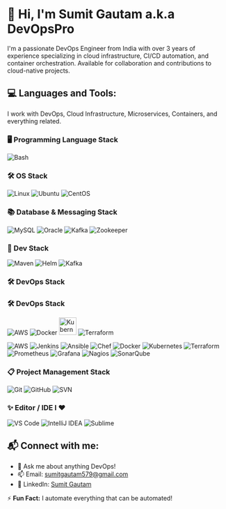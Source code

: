 # 👋 Hi, I'm Sumit Gautam a.k.a DevOpsPro

I'm a passionate DevOps Engineer from India with over 3 years of experience specializing in cloud infrastructure, CI/CD automation, and container orchestration. Available for collaboration and contributions to cloud-native projects.

## 💻 Languages and Tools:
I work with DevOps, Cloud Infrastructure, Microservices, Containers, and everything related.

### 🖥️ Programming Language Stack
![Bash]([https://img.shields.io/badge/bash-%23121011.svg?style=for-the-badge&logo=gnu-bash&logoColor=white](https://camo.githubusercontent.com/b12f5974f22654ef48a4f981aaab21dfd0597c8d5e48de11315744ef5e5added/68747470733a2f2f7777772e766563746f726c6f676f2e7a6f6e652f6c6f676f732f676e755f626173682f676e755f626173682d69636f6e2e737667))

### 🛠️ OS Stack
![Linux](https://img.shields.io/badge/Linux-FCC624?style=for-the-badge&logo=linux&logoColor=black)
![Ubuntu](https://img.shields.io/badge/Ubuntu-E95420?style=for-the-badge&logo=ubuntu&logoColor=white)
![CentOS](https://img.shields.io/badge/CentOS-262577?style=for-the-badge&logo=CentOS&logoColor=white)

### 📚 Database & Messaging Stack
![MySQL](https://img.shields.io/badge/mysql-4479A1.svg?style=for-the-badge&logo=mysql&logoColor=white)
![Oracle](https://img.shields.io/badge/Oracle-F80000?style=for-the-badge&logo=oracle&logoColor=white)
![Kafka](https://img.shields.io/badge/Apache%20Kafka-231F20?style=for-the-badge&logo=apachekafka&logoColor=white)
![Zookeeper](https://img.shields.io/badge/Zookeeper-47A248?style=for-the-badge&logo=apachezookeeper&logoColor=white)

### 🔧 Dev Stack
![Maven](https://img.shields.io/badge/Apache%20Maven-C71A36?style=for-the-badge&logo=Apache%20Maven&logoColor=white)
![Helm](https://img.shields.io/badge/Helm-0F1689?style=for-the-badge&logo=Helm&logoColor=white)
![Kafka](https://img.shields.io/badge/Apache%20Kafka-231F20?style=for-the-badge&logo=apachekafka&logoColor=white)

### 🛠️ DevOps Stack
### 🛠️ DevOps Stack
<img src="https://img.shields.io/badge/aws-232F3E.svg?style=for-the-badge&logo=amazon-aws&logoColor=white" alt="AWS"/>
<img src="https://img.shields.io/badge/docker-2496ED.svg?style=for-the-badge&logo=docker&logoColor=white" alt="Docker"/>
<img src="https://cdn.simpleicons.org/kubernetes/326CE5" alt="Kubernetes" width="40"/>
<img src="https://img.shields.io/badge/terraform-7B42BC.svg?style=for-the-badge&logo=terraform&logoColor=white" alt="Terraform"/>

![AWS](https://img.shields.io/badge/AWS-232F3E?style=for-the-badge&logo=amazon-aws&logoColor=white)
![Jenkins](https://img.shields.io/badge/Jenkins-D24939.svg?style=for-the-badge&logo=Jenkins&logoColor=white)
![Ansible](https://img.shields.io/badge/Ansible-EE0000.svg?style=for-the-badge&logo=Ansible&logoColor=white)
![Chef](https://img.shields.io/badge/Chef-F09820.svg?style=for-the-badge&logo=Chef&logoColor=white)
![Docker](https://img.shields.io/badge/docker-2496ED.svg?style=for-the-badge&logo=docker&logoColor=white)
![Kubernetes](https://img.shields.io/badge/Kubernetes-326CE5.svg?style=for-the-badge&logo=Kubernetes&logoColor=white)
![Terraform](https://img.shields.io/badge/Terraform-7B42BC.svg?style=for-the-badge&logo=Terraform&logoColor=white)
![Prometheus](https://img.shields.io/badge/Prometheus-E6522C.svg?style=for-the-badge&logo=Prometheus&logoColor=white)
![Grafana](https://img.shields.io/badge/Grafana-F46800.svg?style=for-the-badge&logo=Grafana&logoColor=white)
![Nagios](https://img.shields.io/badge/Nagios-000000.svg?style=for-the-badge&logo=Nagios&logoColor=white)
![SonarQube](https://img.shields.io/badge/SonarQube-4E9BCD.svg?style=for-the-badge&logo=SonarQube&logoColor=white)

### 📋 Project Management Stack
![Git](https://img.shields.io/badge/git-F05032.svg?style=for-the-badge&logo=git&logoColor=white)
![GitHub](https://img.shields.io/badge/github-181717.svg?style=for-the-badge&logo=github&logoColor=white)
![SVN](https://img.shields.io/badge/Subversion-809CC9.svg?style=for-the-badge&logo=Subversion&logoColor=white)

### ✨ Editor / IDE I ❤️
![VS Code](https://img.shields.io/badge/VSCode-007ACC.svg?style=for-the-badge&logo=Visual%20Studio%20Code&logoColor=white)
![IntelliJ IDEA](https://img.shields.io/badge/IntelliJ%20IDEA-000000.svg?style=for-the-badge&logo=intellijidea&logoColor=white)
![Sublime](https://img.shields.io/badge/Sublime%20Text-FF9800.svg?style=for-the-badge&logo=Sublime%20Text&logoColor=white)

## 📬 Connect with me:
- 💬 Ask me about anything DevOps!
- 📫 Email: [sumitgautam579@gmail.com](mailto:sumitgautam579@gmail.com)
- 🔗 LinkedIn: [Sumit Gautam](https://www.linkedin.com/in/sumitgautam95783)

⚡ **Fun Fact:** I automate everything that can be automated!


